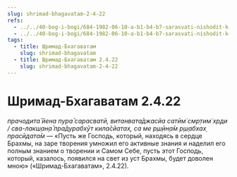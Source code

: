 ```yaml
---
slug: shrimad-bhagavatam-2-4-22
refs:
  - ../../40-bog-i-bogi/684-1982-06-10-a-b1-b4-b7-sarasvati-nishodit-k-brahme-ot-narayany-no-daet-klyuch-k-postizheniyu-krishny.md
  - ../../40-bog-i-bogi/684-1982-06-10-a-b1-b4-b7-sarasvati-nishodit-k-brahme-ot-narayany-no-daet-klyuch-k-postizheniyu-krishny.md
tags:
  - title: Шримад-Бхагаватам
    slug: shrimad-bhagavatam
  - title: Шримад-Бхагаватам 2.4.22
    slug: shrimad-bhagavatam-2-4-22
---
```


# Шримад-Бхагаватам 2.4.22

*прачодита̄ йена пура̄ сарасватӣ, витанвата̄джасйа сатӣм̇ смр̣тим̇ хр̣ди / сва-лакш̣ан̣а̄ пра̄дурабхӯт кила̄сйатах̣, са ме р̣ш̣ӣн̣а̄м р̣ш̣абхах̣ прасӣдата̄м* — «Пусть же Господь, который, находясь в сердце Брахмы, на заре творения умножил его активные знания и наделил его полным знанием о творении и Самом Себе, пусть этот Господь, который, казалось, появился на свет из уст Брахмы, будет доволен мною» («Шримад-Бхагаватам», 2.4.22).


